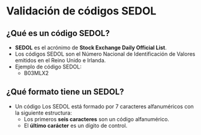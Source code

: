 # Validación de códigos SEDOL

## ¿Qué es un código SEDOL?

- **SEDOL** es el acrónimo de **Stock Exchange Daily Official List**.
- Los códigos SEDOL son el Número Nacional de Identificación de Valores emitidos en el Reino Unido e Irlanda.
- Ejemplo de código SEDOL:
    - B03MLX2

## ¿Qué formato tiene un SEDOL?

- Un código Los SEDOL está formado por 7 caracteres alfanuméricos con la siguiente estructura: 
    - Los primeros **seis caracteres** son un código alfanumérico.
    - El **último carácter** es un dígito de control.
